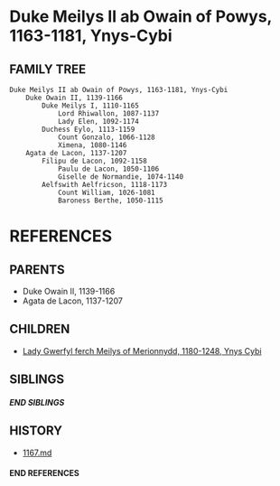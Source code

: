 # Duke Meilys II ab Owain of Powys, 1163-1181, Ynys-Cybi

## FAMILY TREE
```
Duke Meilys II ab Owain of Powys, 1163-1181, Ynys-Cybi
    Duke Owain II, 1139-1166
        Duke Meilys I, 1110-1165
            Lord Rhiwallon, 1087-1137
            Lady Elen, 1092-1174
        Duchess Eylo, 1113-1159
            Count Gonzalo, 1066-1128
            Ximena, 1080-1146
    Agata de Lacon, 1137-1207
        Filipu de Lacon, 1092-1158
            Paulu de Lacon, 1050-1106
            Giselle de Normandie, 1074-1140
        Aelfswith Aelfricson, 1118-1173
            Count William, 1026-1081
            Baroness Berthe, 1050-1115
```


# REFERENCES

## PARENTS 
* Duke Owain II, 1139-1166
* Agata de Lacon, 1137-1207

## CHILDREN 
* [Lady Gwerfyl ferch Meilys of Merionnydd, 1180-1248, Ynys Cybi](p/gwerfyl_ferch_meilys_1180.md)

## SIBLINGS

##### END SIBLINGS  
## HISTORY
* [1167.md](../h/1167.md)

#### END REFERENCES
